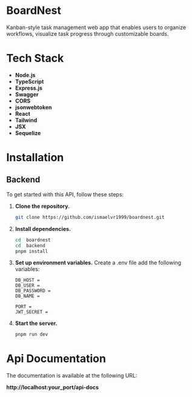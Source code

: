 # BoardNest
Kanban-style task management web app that enables users to organize workflows, visualize task progress through customizable boards.
# Tech Stack

- **Node.js**
- **TypeScript**
- **Express.js**
- **Swagger**
- **CORS**
- **jsonwebtoken**
- **React**
- **Tailwind**
- **JSX**
- **Sequelize**

# Installation

## Backend

To get started with this API, follow these steps:

1. **Clone the repository.**

   ````bash
   git clone https://github.com/ismaelvr1999/boardnest.git
   ````

2. **Install dependencies.**

   ````bash
   cd  boardnest
   cd  backend
   pnpm install
   ````

3. **Set up environment variables.**
Create a .env file add the following variables:
   ```env
   DB_HOST = 
   DB_USER = 
   DB_PASSWORD = 
   DB_NAME = 

   PORT = 
   JWT_SECRET = 
   ```
4. **Start the server.**
    ```bash
    pnpm run dev
    ```
# Api Documentation

The documentation is available at the following URL:

**http://localhost:your_port/api-docs**


